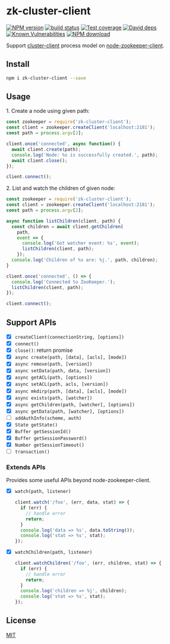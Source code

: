 # zk-cluster-client

[![NPM version][npm-image]][npm-url]
[![build status][travis-image]][travis-url]
[![Test coverage][codecov-image]][codecov-url]
[![David deps][david-image]][david-url]
[![Known Vulnerabilities][snyk-image]][snyk-url]
[![NPM download][download-image]][download-url]

[npm-image]: https://img.shields.io/npm/v/zookeeper-cluster-client.svg?style=flat-square
[npm-url]: https://npmjs.org/package/zookeeper-cluster-client
[travis-image]: https://img.shields.io/travis/node-modules/zookeeper-cluster-client.svg?style=flat-square
[travis-url]: https://travis-ci.org/node-modules/zookeeper-cluster-client
[codecov-image]: https://codecov.io/gh/node-modules/zookeeper-cluster-client/branch/master/graph/badge.svg
[codecov-url]: https://codecov.io/gh/node-modules/zookeeper-cluster-client
[david-image]: https://img.shields.io/david/node-modules/zookeeper-cluster-client.svg?style=flat-square
[david-url]: https://david-dm.org/node-modules/zookeeper-cluster-client
[snyk-image]: https://snyk.io/test/npm/zookeeper-cluster-client/badge.svg?style=flat-square
[snyk-url]: https://snyk.io/test/npm/zookeeper-cluster-client
[download-image]: https://img.shields.io/npm/dm/zookeeper-cluster-client.svg?style=flat-square
[download-url]: https://npmjs.org/package/zookeeper-cluster-client

Support [cluster-client](https://www.npmjs.com/package/cluster-client) process model on [node-zookeeper-client](https://www.npmjs.com/package/node-zookeeper-client).

## Install

```bash
npm i zk-cluster-client --save
```

## Usage

1\. Create a node using given path:

```js
const zookeeper = require('zk-cluster-client');
const client = zookeeper.createClient('localhost:2181');
const path = process.argv[2];

client.once('connected', async function() {
  await client.create(path);
  console.log('Node: %s is successfully created.', path);
  await client.close();
});

client.connect();
```

2\. List and watch the children of given node:

```js
const zookeeper = require('zk-cluster-client');
const client = zookeeper.createClient('localhost:2181');
const path = process.argv[2];

async function listChildren(client, path) {
  const children = await client.getChildren(
    path,
    event => {
      console.log('Got watcher event: %s', event);
      listChildren(client, path);
    });
  console.log('Children of %s are: %j.', path, children);
}

client.once('connected', () => {
  console.log('Connected to ZooKeeper.');
  listChildren(client, path);
});

client.connect();
```

## Support APIs

- [x] `createClient(connectionString, [options])`
- [x] `connect()`
- [x] `close()`: return promise
- [x] `async create(path, [data], [acls], [mode])`
- [x] `async remove(path, [version])`
- [x] `async setData(path, data, [version])`
- [x] `async getACL(path, [options])`
- [x] `async setACL(path, acls, [version])`
- [x] `async mkdirp(path, [data], [acls], [mode])`
- [x] `async exists(path, [watcher])`
- [x] `async getChildren(path, [watcher], [options])`
- [x] `async getData(path, [watcher], [options])`
- [ ] `addAuthInfo(scheme, auth)`
- [x] `State getState()`
- [x] `Buffer getSessionId()`
- [x] `Buffer getSessionPassword()`
- [x] `Number getSessionTimeout()`
- [ ] `transaction()`

### Extends APIs

Provides some useful APIs beyond node-zookeeper-client.

- [x] `watch(path, listener)`

  ```js
  client.watch('/foo', (err, data, stat) => {
    if (err) {
      // handle error
      return;
    }
    console.log('data => %s', data.toString());
    console.log('stat => %s', stat);
  });
  ```

- [x] `watchChildren(path, listener)`

  ```js
  client.watchChildren('/foo', (err, children, stat) => {
    if (err) {
      // handle error
      return;
    }
    console.log('children => %j', children);
    console.log('stat => %s', stat);
  });
  ```

## License

[MIT](LICENSE.txt)
